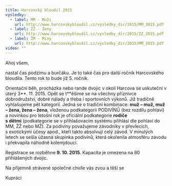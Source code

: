 ```yaml
---
title: Harcovský bloudil 2015
vysledky:
  - label: MM - Muži
    url: http://www.harcovskybloudil.cz/vysledky_dir/2015/MM_2015.pdf
  - label: ŽŽ - Ženy
    url: http://www.harcovskybloudil.cz/vysledky_dir/2015/ZZ_2015.pdf
  - label: ŽM - Mixy
    url: http://www.harcovskybloudil.cz/vysledky_dir/2015/MM_2015.pdf
video: ""
---
```




Ahoj všem, 

nastal čas podzimu a burčáku. Je to také čas pro další ročník Harcovského bloudila. Tento rok to bude již 5. ročník. 

Orientační běh, procházka nebo rande dvojic v okolí Harcova se uskuteční v úterý 3**. 11. 2015. Opět se t**ěšíme se na všechny příznivce dobrodružství, dobré nálady a třeba i sportovních výkonů. Již tradičně vyhlašujeme pět kategorií. Jedná se o tradiční kombinace: **muž – muž, muž – žena, žena – žena**, vloženou podkategorii PODIVÍNŮ (bez rozdílu pohlaví) a novinkou pro letošní rok je oficiální podkategorie **rodiče s dětmi** (podkategorie se v přihlašovacím systému přihlásí dle pohlaví do MM, ŽŽ nebo MŽ). Za podivíny považujeme závodníky v převlecích, s exotickými účesy apod., kteří takto absolvují celý závod. V minulých letech se sešla úžasná skupinka podivínů, která okořenila atmosféru závodu i překvapila náhodně kolemjdoucí.

Registrace se rozběhne **9. 10. 2015**. Kapacita je omezena na 80 přihlášených dvojic.

Na příjemně strávené společné chvíle vás zvou a těší se

Kupráci
